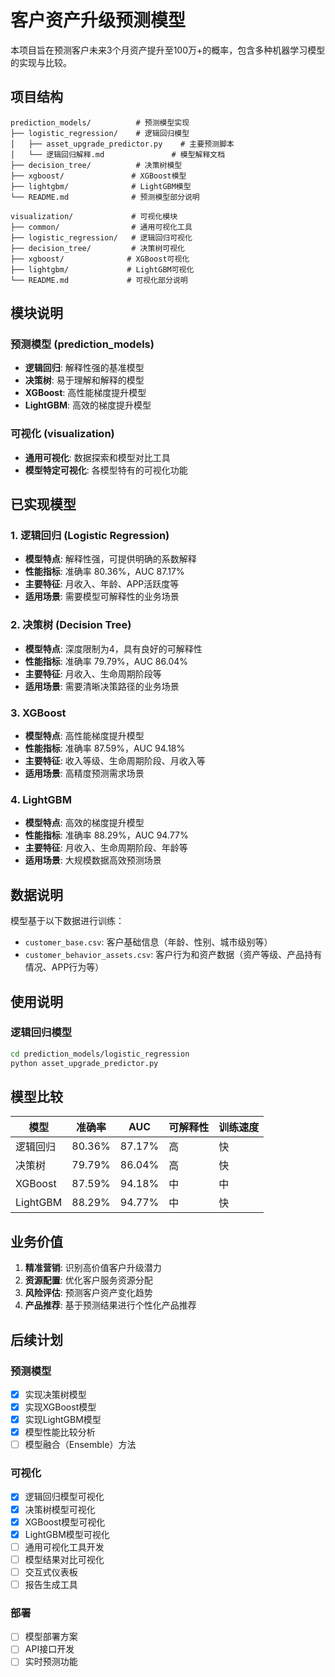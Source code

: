 # 客户资产升级预测模型

本项目旨在预测客户未来3个月资产提升至100万+的概率，包含多种机器学习模型的实现与比较。

## 项目结构

```
prediction_models/          # 预测模型实现
├── logistic_regression/    # 逻辑回归模型
│   ├── asset_upgrade_predictor.py    # 主要预测脚本
│   └── 逻辑回归解释.md               # 模型解释文档
├── decision_tree/          # 决策树模型
├── xgboost/               # XGBoost模型
├── lightgbm/              # LightGBM模型
└── README.md              # 预测模型部分说明

visualization/             # 可视化模块
├── common/                # 通用可视化工具
├── logistic_regression/   # 逻辑回归可视化
├── decision_tree/         # 决策树可视化
├── xgboost/              # XGBoost可视化
├── lightgbm/             # LightGBM可视化
└── README.md             # 可视化部分说明
```

## 模块说明

### 预测模型 (prediction_models)
- **逻辑回归**: 解释性强的基准模型
- **决策树**: 易于理解和解释的模型
- **XGBoost**: 高性能梯度提升模型
- **LightGBM**: 高效的梯度提升模型

### 可视化 (visualization)
- **通用可视化**: 数据探索和模型对比工具
- **模型特定可视化**: 各模型特有的可视化功能

## 已实现模型

### 1. 逻辑回归 (Logistic Regression)
- **模型特点**: 解释性强，可提供明确的系数解释
- **性能指标**: 准确率 80.36%，AUC 87.17%
- **主要特征**: 月收入、年龄、APP活跃度等
- **适用场景**: 需要模型可解释性的业务场景

### 2. 决策树 (Decision Tree)
- **模型特点**: 深度限制为4，具有良好的可解释性
- **性能指标**: 准确率 79.79%，AUC 86.04%
- **主要特征**: 月收入、生命周期阶段等
- **适用场景**: 需要清晰决策路径的业务场景

### 3. XGBoost
- **模型特点**: 高性能梯度提升模型
- **性能指标**: 准确率 87.59%，AUC 94.18%
- **主要特征**: 收入等级、生命周期阶段、月收入等
- **适用场景**: 高精度预测需求场景

### 4. LightGBM
- **模型特点**: 高效的梯度提升模型
- **性能指标**: 准确率 88.29%，AUC 94.77%
- **主要特征**: 月收入、生命周期阶段、年龄等
- **适用场景**: 大规模数据高效预测场景

## 数据说明

模型基于以下数据进行训练：
- `customer_base.csv`: 客户基础信息（年龄、性别、城市级别等）
- `customer_behavior_assets.csv`: 客户行为和资产数据（资产等级、产品持有情况、APP行为等）

## 使用说明

### 逻辑回归模型
```bash
cd prediction_models/logistic_regression
python asset_upgrade_predictor.py
```

## 模型比较

| 模型 | 准确率 | AUC | 可解释性 | 训练速度 |
|------|--------|-----|----------|----------|
| 逻辑回归 | 80.36% | 87.17% | 高 | 快 |
| 决策树 | 79.79% | 86.04% | 高 | 快 |
| XGBoost | 87.59% | 94.18% | 中 | 中 |
| LightGBM | 88.29% | 94.77% | 中 | 快 |

## 业务价值

1. **精准营销**: 识别高价值客户升级潜力
2. **资源配置**: 优化客户服务资源分配
3. **风险评估**: 预测客户资产变化趋势
4. **产品推荐**: 基于预测结果进行个性化产品推荐

## 后续计划

### 预测模型
- [x] 实现决策树模型
- [x] 实现XGBoost模型
- [x] 实现LightGBM模型
- [x] 模型性能比较分析
- [ ] 模型融合（Ensemble）方法

### 可视化
- [x] 逻辑回归模型可视化
- [x] 决策树模型可视化
- [x] XGBoost模型可视化
- [x] LightGBM模型可视化
- [ ] 通用可视化工具开发
- [ ] 模型结果对比可视化
- [ ] 交互式仪表板
- [ ] 报告生成工具

### 部署
- [ ] 模型部署方案
- [ ] API接口开发
- [ ] 实时预测功能